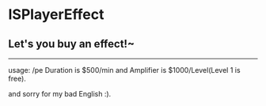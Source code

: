 # ISPlayerEffect
Let's you buy an effect!~
-------------------------------------------------------------------

-------------------------------------------------------------------

usage: /pe<EffectID><Duration><Amplifier>
Duration is $500/min and Amplifier is $1000/Level(Level 1 is free).

and sorry for my bad English :).
